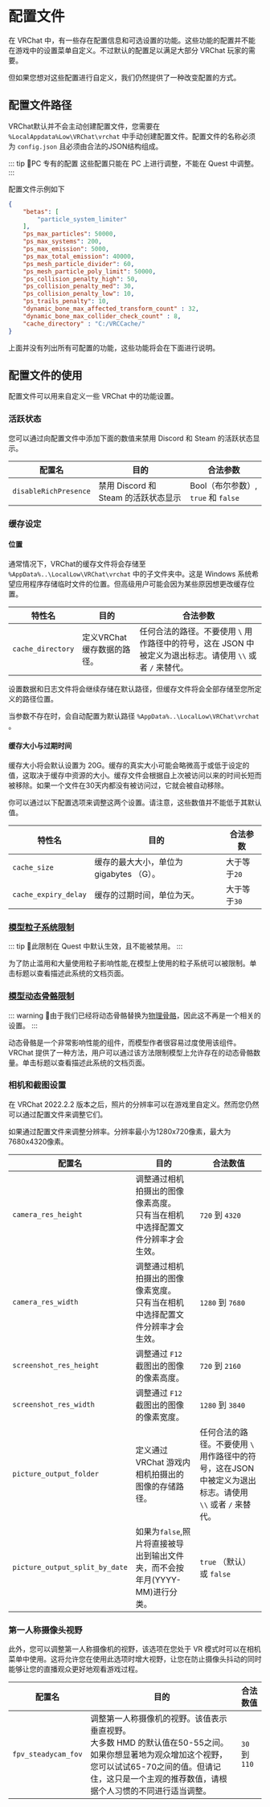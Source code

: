 # 配置文件

在 VRChat 中，有一些存在配置信息和可选设置的功能。这些功能的配置并不能在游戏中的设置菜单自定义。不过默认的配置足以满足大部分 VRChat 玩家的需要。

但如果您想对这些配置进行自定义，我们仍然提供了一种改变配置的方式。

## 配置文件路径

VRChat默认并不会主动创建配置文件，您需要在 `%LocalAppdata%Low\VRChat\vrchat` 中手动创建配置文件。配置文件的名称必须为 `config.json` 且必须由合法的JSON结构组成。

::: tip 📘PC 专有的配置
这些配置只能在 PC 上进行调整，不能在 Quest 中调整。
:::

配置文件示例如下

```json
{
	"betas": [
		"particle_system_limiter"
	],
	"ps_max_particles": 50000,
	"ps_max_systems": 200,
	"ps_max_emission": 5000,
	"ps_max_total_emission": 40000,
	"ps_mesh_particle_divider": 60,
	"ps_mesh_particle_poly_limit": 50000,
	"ps_collision_penalty_high": 50,
	"ps_collision_penalty_med": 30,
	"ps_collision_penalty_low": 10,
	"ps_trails_penalty": 10,
	"dynamic_bone_max_affected_transform_count" : 32,
	"dynamic_bone_max_collider_check_count" : 8,
	"cache_directory" : "C:/VRCCache/"
}
```

上面并没有列出所有可配置的功能，这些功能将会在下面进行说明。

## 配置文件的使用

配置文件可以用来自定义一些 VRChat 中的功能设置。

### 活跃状态

您可以通过向配置文件中添加下面的数值来禁用 Discord 和 Steam 的活跃状态显示。

| 配置名                | 目的                                 | 合法参数                            |
| --------------------- | ------------------------------------ | ----------------------------------- |
| `disableRichPresence` | 禁用 Discord 和 Steam 的活跃状态显示 | Bool（布尔参数）, `true` 和 `false` |

### 缓存设定

#### 位置

通常情况下，VRChat的缓存文件将会存储至 `%AppData%..\LocalLow\VRChat\vrchat` 中的子文件夹中。这是 Windows 系统希望应用程序存储临时文件的位置。但高级用户可能会因为某些原因想更改缓存位置。

| 特性名            | 目的                       | 合法参数                                                                                                 |
| ----------------- | -------------------------- | -------------------------------------------------------------------------------------------------------- |
| `cache_directory` | 定义VRChat缓存数据的路径。 | 任何合法的路径。不要使用 `\` 用作路径中的符号，这在 JSON 中被定义为退出标志。请使用 `\\` 或者 `/` 来替代。 |

设置数据和日志文件将会继续存储在默认路径，但缓存文件将会全部存储至您所定义的路径位置。

当参数不存在时，会自动配置为默认路径 `%AppData%..\LocalLow\VRChat\vrchat` 。

#### 缓存大小与过期时间

缓存大小将会默认设置为 20G。缓存的真实大小可能会略微高于或低于设定的值，这取决于缓存中资源的大小。缓存文件会根据自上次被访问以来的时间长短而被移除。如果一个文件在30天内都没有被访问过，它就会被自动移除。

你可以通过以下配置选项来调整这两个设置。请注意，这些数值并不能低于其默认值。

| 特性名               | 目的                                     | 合法参数     |
| -------------------- | ---------------------------------------- | ------------ |
| `cache_size`         | 缓存的最大大小，单位为 gigabytes （G）。 | 大于等于`20` |
| `cache_expiry_delay` | 缓存的过期时间，单位为天。               | 大于等于`30` |

### [模型粒子系统限制](/docs.vrchat.com/SYSTEM/avatar-particle-system-limits.md)

::: tip
📘此限制在 Quest 中默认生效，且不能被禁用。
:::

为了防止滥用和大量使用粒子影响性能,在模型上使用的粒子系统可以被限制。单击标题以查看描述此系统的文档页面。

### [模型动态骨骼限制](/docs.vrchat.com/SYSTEM/avatar-dynamic-bone-limits.md)

::: warning
🚧由于我们已经将动态骨骼替换为[物理骨骼](/creators.vrchat.com/avatars/avatar-dynamics/physbones.md)，因此这不再是一个相关的设置。
:::

动态骨骼是一个非常影响性能的组件，而模型作者很容易过度使用该组件。VRChat 提供了一种方法，用户可以通过该方法限制模型上允许存在的动态骨骼数量。单击标题以查看描述此系统的文档页面。

### 相机和截图设置

在 VRChat 2022.2.2 版本之后，照片的分辨率可以在游戏里自定义。然而您仍然可以通过配置文件来调整它们。

如果通过配置文件来调整分辨率。分辨率最小为1280x720像素，最大为7680x4320像素。

| 配置名                         | 目的                                                                             | 合法数值                                                                                                 |
| ------------------------------ | -------------------------------------------------------------------------------- | -------------------------------------------------------------------------------------------------------- |
| `camera_res_height`            | 调整通过相机拍摄出的图像像素高度。<br>只有当在相机中选择配置文件分辨率才会生效。 | `720` 到 `4320`                                                                                          |
| `camera_res_width`             | 调整通过相机拍摄出的图像像素宽度。<br>只有当在相机中选择配置文件分辨率才会生效。 | `1280` 到 `7680`                                                                                         |
| `screenshot_res_height`        | 调整通过 `F12` 截图出的图像的像素高度。                                          | `720` 到 `2160`                                                                                          |
| `screenshot_res_width`         | 调整通过 `F12` 截图出的图像的像素宽度。                                          | `1280` 到 `3840`                                                                                         |
| `picture_output_folder`        | 定义通过 VRChat 游戏内相机拍摄出的图像的存储路径。                                     | 任何合法的路径。不要使用 `\` 用作路径中的符号，这在JSON中被定义为退出标志。请使用 `\\` 或者 `/` 来替代。 |
| `picture_output_split_by_date` | 如果为`false`,照片将直接被导出到输出文件夹，而不会按年月(YYYY-MM)进行分类。      | `true` （默认） 或 `false`                                                                               |

### 第一人称摄像头视野

此外，您可以调整第一人称摄像机的视野，该选项在您处于 VR 模式时可以在相机菜单中使用。这将允许您在使用此选项时增大视野，让您在防止摄像头抖动的同时能够让您的直播观众更好地观看游戏过程。

| 配置名              | 目的                                                                                                                                                                                                                | 合法数值      |
| ------------------- | ------------------------------------------------------------------------------------------------------------------------------------------------------------------------------------------------------------------- | ------------- |
| `fpv_steadycam_fov` | 调整第一人称摄像机的视野。该值表示垂直视野。<br>大多数 HMD 的默认值在50-55之间。如果你想显著地为观众增加这个视野，您可以试试65-70之间的值。但请记住，这只是一个主观的推荐数值，请根据个人习惯的不同进行适当调整。 | `30` 到 `110` |
